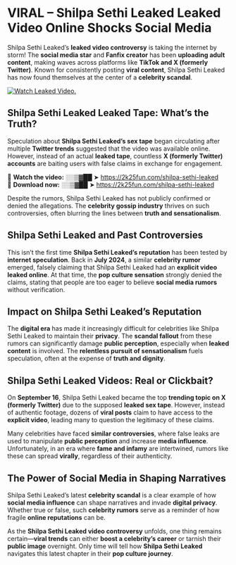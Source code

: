 # VIRAL – Shilpa Sethi Leaked Leaked Video Online Shocks Social Media 

Shilpa Sethi Leaked’s **leaked video controversy** is taking the internet by storm! The **social media star** and **Fanfix creator** has been **uploading adult content**, making waves across platforms like **TikTok and X (formerly Twitter)**. Known for consistently posting **viral content**, Shilpa Sethi Leaked has now found themselves at the center of a **celebrity scandal**.  

[![Watch Leaked Video.](https://miro.medium.com/v2/resize:fit:828/format:webp/1*cilzJN44JGOrTw9NJCrNHA.gif "Watch Leaked Video")](https://2k25fun.com/shilpa-sethi-leaked)

## **Shilpa Sethi Leaked Leaked Tape: What’s the Truth?**  
Speculation about **Shilpa Sethi Leaked’s sex tape** began circulating after multiple **Twitter trends** suggested that the video was available online. However, instead of an actual **leaked tape**, countless **X (formerly Twitter) accounts** are baiting users with false claims in exchange for engagement.  

🔹 **Watch the video:** ░░▒▓██ ➤ https://2k25fun.com/shilpa-sethi-leaked  
🔹 **Download now:** ░░▒▓██ ➤ https://2k25fun.com/shilpa-sethi-leaked  

Despite the rumors, Shilpa Sethi Leaked has not publicly confirmed or denied the allegations. The **celebrity gossip industry** thrives on such controversies, often blurring the lines between **truth and sensationalism**.  

## **Shilpa Sethi Leaked and Past Controversies**  
This isn’t the first time **Shilpa Sethi Leaked’s reputation** has been tested by **internet speculation**. Back in **July 2024**, a similar **celebrity rumor** emerged, falsely claiming that Shilpa Sethi Leaked had an **explicit video leaked online**. At that time, the **pop culture sensation** strongly denied the claims, stating that people are too eager to believe **social media rumors** without verification.  

## **Impact on Shilpa Sethi Leaked’s Reputation**  
The **digital era** has made it increasingly difficult for celebrities like Shilpa Sethi Leaked to maintain their **privacy**. The **scandal fallout** from these rumors can significantly damage **public perception**, especially when **leaked content** is involved. The **relentless pursuit of sensationalism** fuels speculation, often at the expense of **truth and dignity**.  

## **Shilpa Sethi Leaked Videos: Real or Clickbait?**  
On **September 16**, Shilpa Sethi Leaked became the top **trending topic on X (formerly Twitter)** due to the supposed **leaked sex tape**. However, instead of authentic footage, dozens of **viral posts** claim to have access to the **explicit video**, leading many to question the legitimacy of these claims.  

Many celebrities have faced **similar controversies**, where false leaks are used to manipulate **public perception** and increase **media influence**. Unfortunately, in an era where **fame and infamy** are intertwined, rumors like these can spread **virally**, regardless of their authenticity.  

## **The Power of Social Media in Shaping Narratives**  
Shilpa Sethi Leaked’s latest **celebrity scandal** is a clear example of how **social media influence** can shape narratives and invade **digital privacy**. Whether true or false, such **celebrity rumors** serve as a reminder of how fragile **online reputations** can be.  

As the **Shilpa Sethi Leaked video controversy** unfolds, one thing remains certain—**viral trends** can either **boost a celebrity’s career** or tarnish their **public image** overnight. Only time will tell how **Shilpa Sethi Leaked** navigates this latest chapter in their **pop culture journey**. 